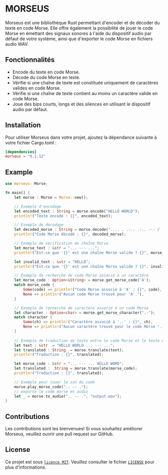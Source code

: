 # MORSEUS

Morseus est une bibliothèque Rust permettant d'encoder et de décoder du texte en code Morse. Elle offre également la possibilité de jouer le code Morse en émettant des signaux sonores à l'aide du dispositif audio par défaut de votre système, ainsi que d'exporter le code Morse en fichiers audio WAV.

## Fonctionnalités
- Encode du texte en code Morse.
- Décode du code Morse en texte.
- Vérifie si une chaîne de texte est constituée uniquement de caractères valides en code Morse.
- Vérifie si une chaîne de texte contient au moins un caractère valide en code Morse.
- Joue des bips courts, longs et des silences en utilisant le dispositif audio par défaut.

## Installation
Pour utiliser Morseus dans votre projet, ajoutez la dépendance suivante à votre fichier Cargo.toml :
```toml
[dependencies]
morseus = "0.1.12"
```
## Example
```rust
use morseus::Morse;

fn main() {
    let morse : Morse = Morse::new();

    // Exemple d'encodage
    let encoded_text : String = morse.encode("HELLO WORLD");
    println!("Texte encodé : {}", encoded_text);

    // Exemple de décodage
    let decoded_morse : String = morse.decode(".... . .-.. .-.. --- / .-- --- .-. .-.. -..");
    println!("Code Morse décodé : {}", decoded_morse);

    // Exemple de vérification de chaîne Morse
    let morse_text : &str = "... --- ...";
    println!("Est-ce que '{}' est une chaîne Morse valide ? {}", morse_text, morse.is_morse(morse_text));

    let invalid_text : &str = "HELLO";
    println!("Est-ce que '{}' est une chaîne Morse valide ? {}", invalid_text, morse.is_morse(invalid_text));

    // Exemple de recherche de code Morse associé à un caractère
    let morse_code : Option<&String> = morse.get_morse_code('A');
    match morse_code {
        Some(code) => println!("Code Morse associé à 'A' : {}", code),
        None => println!("Aucun code Morse trouvé pour 'A'."),
    }

    // Exemple de recherche de caractère associé à un code Morse
    let character : Option<char> = morse.get_morse_character(".-");
    match character {
        Some(ch) => println!("Caractère associé à '.-' : {}", ch),
        None => println!("Aucun caractère trouvé pour le code Morse '.-'."),
    }
	
	// Exemple de traduction de texte entre le code Morse et le texte normal
    let text : &str  = "HELLO WORLD ... --- ...";
    let translated : String  = morse.translate(text);
    println!("Traduction : {}", translated);

    let morse_code : &str = "... --- ... HELLO WORD";
    let translated :  String = morse.translate(morse_code);
    println!("Traduction : {}", translated);

    // Exemple pour jouer le son du code
    morse.play_morse_code(".. -- ."); 
    // exporte le code morse en audio
    let _ = morse.to_audio(".. -- .", "output.wav");
}
```

## Contributions
Les contributions sont les bienvenues! Si vous souhaitez améliorer Morseus, veuillez ouvrir une pull request sur GitHub.

## License
Ce projet est sous [``licence MIT``](LICENSE). Veuillez consulter le fichier [``LICENSE``](LICENSE) pour plus d'informations.